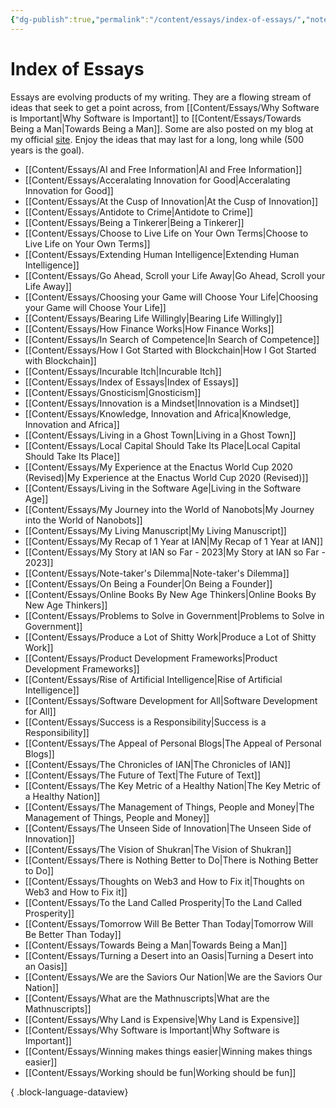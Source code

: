 ```yaml
---
{"dg-publish":true,"permalink":"/content/essays/index-of-essays/","noteIcon":"2"}
---
```


# Index of Essays

Essays are evolving products of my writing. They are a flowing stream of ideas that seek to get a point across, from [[Content/Essays/Why Software is Important\|Why Software is Important]] to [[Content/Essays/Towards Being a Man\|Towards Being a Man]]. Some are also posted on my blog at my official [site](https://mwaweru.com). Enjoy the ideas that may last for a long, long while (500 years is the goal).
- [[Content/Essays/AI and Free Information\|AI and Free Information]]
- [[Content/Essays/Acceralating Innovation for Good\|Acceralating Innovation for Good]]
- [[Content/Essays/At the Cusp of Innovation\|At the Cusp of Innovation]]
- [[Content/Essays/Antidote to Crime\|Antidote to Crime]]
- [[Content/Essays/Being a Tinkerer\|Being a Tinkerer]]
- [[Content/Essays/Choose to Live Life on Your Own Terms\|Choose to Live Life on Your Own Terms]]
- [[Content/Essays/Extending Human Intelligence\|Extending Human Intelligence]]
- [[Content/Essays/Go Ahead, Scroll your Life Away\|Go Ahead, Scroll your Life Away]]
- [[Content/Essays/Choosing your Game will Choose Your Life\|Choosing your Game will Choose Your Life]]
- [[Content/Essays/Bearing Life Willingly\|Bearing Life Willingly]]
- [[Content/Essays/How Finance Works\|How Finance Works]]
- [[Content/Essays/In Search of Competence\|In Search of Competence]]
- [[Content/Essays/How I Got Started with Blockchain\|How I Got Started with Blockchain]]
- [[Content/Essays/Incurable Itch\|Incurable Itch]]
- [[Content/Essays/Index of Essays\|Index of Essays]]
- [[Content/Essays/Gnosticism\|Gnosticism]]
- [[Content/Essays/Innovation is a Mindset\|Innovation is a Mindset]]
- [[Content/Essays/Knowledge, Innovation and Africa\|Knowledge, Innovation and Africa]]
- [[Content/Essays/Living in a Ghost Town\|Living in a Ghost Town]]
- [[Content/Essays/Local Capital Should Take Its Place\|Local Capital Should Take Its Place]]
- [[Content/Essays/My Experience at the Enactus World Cup 2020 (Revised)\|My Experience at the Enactus World Cup 2020 (Revised)]]
- [[Content/Essays/Living in the Software Age\|Living in the Software Age]]
- [[Content/Essays/My Journey into the World of Nanobots\|My Journey into the World of Nanobots]]
- [[Content/Essays/My Living Manuscript\|My Living Manuscript]]
- [[Content/Essays/My Recap of 1 Year at IAN\|My Recap of 1 Year at IAN]]
- [[Content/Essays/My Story at IAN so Far - 2023\|My Story at IAN so Far - 2023]]
- [[Content/Essays/Note-taker's Dilemma\|Note-taker's Dilemma]]
- [[Content/Essays/On Being a Founder\|On Being a Founder]]
- [[Content/Essays/Online Books By New Age Thinkers\|Online Books By New Age Thinkers]]
- [[Content/Essays/Problems to Solve in Government\|Problems to Solve in Government]]
- [[Content/Essays/Produce a Lot of Shitty Work\|Produce a Lot of Shitty Work]]
- [[Content/Essays/Product Development Frameworks\|Product Development Frameworks]]
- [[Content/Essays/Rise of Artificial Intelligence\|Rise of Artificial Intelligence]]
- [[Content/Essays/Software Development for All\|Software Development for All]]
- [[Content/Essays/Success is a Responsibility\|Success is a Responsibility]]
- [[Content/Essays/The Appeal of Personal Blogs\|The Appeal of Personal Blogs]]
- [[Content/Essays/The Chronicles of IAN\|The Chronicles of IAN]]
- [[Content/Essays/The Future of Text\|The Future of Text]]
- [[Content/Essays/The Key Metric of a Healthy Nation\|The Key Metric of a Healthy Nation]]
- [[Content/Essays/The Management of Things, People and Money\|The Management of Things, People and Money]]
- [[Content/Essays/The Unseen Side of Innovation\|The Unseen Side of Innovation]]
- [[Content/Essays/The Vision of Shukran\|The Vision of Shukran]]
- [[Content/Essays/There is Nothing Better to Do\|There is Nothing Better to Do]]
- [[Content/Essays/Thoughts on Web3 and How to Fix it\|Thoughts on Web3 and How to Fix it]]
- [[Content/Essays/To the Land Called Prosperity\|To the Land Called Prosperity]]
- [[Content/Essays/Tomorrow Will Be Better Than Today\|Tomorrow Will Be Better Than Today]]
- [[Content/Essays/Towards Being a Man\|Towards Being a Man]]
- [[Content/Essays/Turning a Desert into an Oasis\|Turning a Desert into an Oasis]]
- [[Content/Essays/We are the Saviors Our Nation\|We are the Saviors Our Nation]]
- [[Content/Essays/What are the Mathnuscripts\|What are the Mathnuscripts]]
- [[Content/Essays/Why Land is Expensive\|Why Land is Expensive]]
- [[Content/Essays/Why Software is Important\|Why Software is Important]]
- [[Content/Essays/Winning makes things easier\|Winning makes things easier]]
- [[Content/Essays/Working should be fun\|Working should be fun]]

{ .block-language-dataview}



